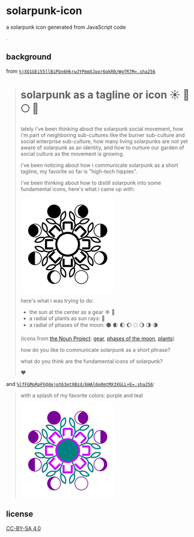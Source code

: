 # solarpunk-icon

a solarpunk icon generated from JavaScript code

![solarpunk icon](./icon.svg)

## background

from [`%jXO1GEi55llBiPbn6HkrwJYPmmXJpor6qkR0/WgfR7M=.sha256`](https://viewer.scuttlebot.io/%25jXO1GEi55llBiPbn6HkrwJYPmmXJpor6qkR0%2FWgfR7M%3D.sha256)

> # solarpunk as a tagline or icon :sunny: :nut_and_bolt: :full_moon: :seedling:
>
> lately i've been thinking about the solarpunk social movement, how i'm part of neighboring sub-cultures like the burner sub-culture and social enterprise sub-culture, how many living solarpunks are not yet aware of solarpunk as an identity, and how to nurture our garden of social culture as the movement is growing.
>
> i've been noticing about how i communicate solarpunk as a short tagline, my favorite so far is "high-tech hippies".
>
> i've been thinking about how to distill solarpunk into some fundamental icons, here's what i came up with:
>
> ![solarpunk icon](./icons/1.svg)
>
> here's what i was trying to do:
>
> - the sun at the center as a gear :sunny: :nut_and_bolt:
> - a radial of plants as sun rays: :seedling: 
> - a radial of phases of the moon: :new_moon: :waxing_crescent_moon: :first_quarter_moon: :waxing_gibbous_moon: :full_moon: :waning_gibbous_moon: :last_quarter_moon: :waning_crescent_moon:
>
> (icons from [the Noun Project](https://thenounproject.com/): [gear](https://thenounproject.com/xinhstudio/uploads/?i=37591), [phases of the moon](https://thenounproject.com/lucacarbone/collection/moon-phases/), [plants](https://thenounproject.com/briand.rabideau/uploads/?i=1633409))
>
> how do you like to communicate solarpunk as a short phrase?
>
> what do you think are the fundamental icons of solarpunk?
>
> :heart: 

and [`%lfFGMoRpFhQdejot63etXBzd/6HAl6p0mtMX3XGLL+E=.sha256`](https://viewer.scuttlebot.io/%25lfFGMoRpFhQdejot63etXBzd%2F6HAl6p0mtMX3XGLL%2BE%3D.sha256):

> with a splash of my favorite colors: purple and teal
>
> ![solarpunk icon color](./icons/1-color.svg)

## license

[CC-BY-SA 4.0](http://creativecommons.org/licenses/by-sa/4.0/)
